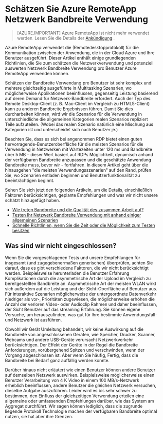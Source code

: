
<properties 
    pageTitle="Schätzen Azure RemoteApp Netzwerk Bandbreite Verwendung | Microsoft Azure"
    description="Informationen Sie zu den Netzwerk Bandbreite Anforderungen für Ihre Azure RemoteApp Websitesammlungen und apps."
    services="remoteapp"
    documentationCenter="" 
    authors="lizap" 
    manager="mbaldwin" />

<tags 
    ms.service="remoteapp" 
    ms.workload="compute" 
    ms.tgt_pltfrm="na" 
    ms.devlang="na" 
    ms.topic="article" 
    ms.date="08/15/2016" 
    ms.author="elizapo" />

# <a name="estimate-azure-remoteapp-network-bandwidth-usage"></a>Schätzen Sie Azure RemoteApp Netzwerk Bandbreite Verwendung 

> [AZURE.IMPORTANT]
> Azure RemoteApp ist nicht mehr verwendet werden. Lesen Sie die Details der [Ankündigung](https://go.microsoft.com/fwlink/?linkid=821148) .

Azure RemoteApp verwendet die (Remotedesktopprotokoll) für die Kommunikation zwischen der Anwendung, die in der Cloud Azure und Ihre Benutzer ausgeführt. Dieser Artikel enthält einige grundlegenden Richtlinien, die Sie zum schätzen die Netzwerkverwendung und potenziell auswerten Netzwerk Bandbreite Verwendung pro Benutzer Azure RemoteApp verwenden können.

Schätzen der Bandbreite Verwendung pro Benutzer ist sehr komplex und mehrere gleichzeitig ausgeführte in Multitasking Szenarien, wo möglicherweise Applikationen beeinflussen, gegenseitig Leistung basierend auf deren Demand für Netzwerk-Bandbreite erfordert. Auch der Typ des Remote Desktop-Client (z. B. Mac-Client im Vergleich zu HTML5-Client) kann zu anderen Bandbreite Ergebnissen führen. Damit Sie dies durcharbeiten können, wird wir die Szenarios für die Verwendung in unterschiedliche die allgemeinen Kategorien realen Szenarios repliziert Teile aufzuteilen. (Wobei das realen Szenario natürlich eine Mischung aus Kategorien ist und unterscheidet sich nach Benutzer je.)

Beachten Sie, dass es sich bei angenommen RDP bietet einen guten hervorragende-Benutzeroberfläche für die meisten Szenarios für die Verwendung in Netzwerken mit Wartezeiten unter 120 ms und Bandbreite über 5 MB – dieser Wert basiert auf RDPs Möglichkeit, dynamisch anhand der verfügbaren Bandbreite anzupassen und die geschätzte Anwendung Bandbreite muss, bevor wir - fortfahren. In diesem Artikel geht über die hinausgehen "die meisten Verwendungsszenarien" auf den Rand, prüfen Sie, wo Szenarien entladen beginnen und Benutzerfunktionalität zu beeinträchtigen beginnt.

Sehen Sie sich jetzt den folgenden Artikeln, um die Details, einschließlich Faktoren berücksichtigen, geplante Empfehlungen und was wir nicht unsere schätzt hinzugefügt haben.

- [Wie treten Bandbreite und die Qualität des zusammen Arbeit auf?](remoteapp-bandwidthexperience.md)
- [Testen Ihr Netzwerk Bandbreite Verwendung mit anhand einiger allgemeinen Szenarien](remoteapp-bandwidthtests.md)
- [Schnelle Richtlinien, wenn Sie die Zeit oder die Möglichkeit zum Testen besitzen](remoteapp-bandwidthguidelines.md)


## <a name="what-are-we-not-including"></a>Was sind wir nicht eingeschlossen?

Wenn Sie die vorgeschlagenen Tests und unsere Empfehlungen für insgesamt (und zugegebenermaßen generischen) überprüfen, achten Sie darauf, dass es gibt verschiedene Faktoren, die wir nicht berücksichtigt werden. Beispielsweise herunterladen die Benutzer Erfahrung Komplikationen durch die asymmetrische Art der Upload im Vergleich zu bereitgestellten Bandbreite an. Asymmetrische Art der meisten WLAN wirkt sich außerdem auf die Leistung und der Sicht-Oberfläche auf Benutzer aus. Für interaktive Szenarien möglicherweise der untergeordnete Datenverkehr niedriger als vor-, Prioritäten zugewiesen, die möglicherweise erhöhen die Anzahl der verloren Video- oder Audioclip Rahmen und daher beeinflussen, der Sicht Benutzer auf das streaming Erfahrung. Sie können eigene Versuche, um herauszufinden, was gut für Ihre bestimmte Anwendungsfall- und Netzwerk ist ausführen.

Obwohl wir Gerät Umleitung behandelt, wir keine Auswirkung auf die Bandbreite von angeschlossenen Geräten, wie Speicher, Drucker, Scanner, Webcams und andere USB-Geräte verursacht Netzwerkverkehr berücksichtigen. Der Effekt der Geräte in der Regel die Bandbreite Anforderungen, vorübergehend Spitzen und verschwinden, wenn der Vorgang abgeschlossen ist. Aber wenn Sie häufig, Fertig, dass die Bandbreite bei Bedarf ganz auffällig werden konnte.

Darüber hinaus nicht erläutert wie einen Benutzer können andere Benutzer auf demselben Netzwerk auswirken. Beispielsweise möglicherweise einen Benutzer Verarbeitung von 4 K Video in einem 100 MB/s-Netzwerk erheblich beeinflussen, andere Benutzer die gleichen Netzwerk versuchen, dieselbe Aufgabe auszuführen. Leider wird es bis sehr schwer zu bestimmen, den Einfluss der gleichzeitigen Verwendung erteilen eine allgemeine oder umfassenden Empfehlungen darüber, wie das System am Aggregat durchführt. Wir sagen können lediglich, dass die zugrunde liegende Protokoll Technologie machen der verfügbaren Bandbreite optimal nutzen, sie hat aber ihre Grenzen.